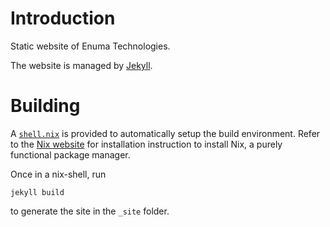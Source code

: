 # Introduction

Static website of Enuma Technologies.
 
The website is managed by [Jekyll](https://jekyllrb.com).

# Building

A [`shell.nix`](https://nixos.wiki/wiki/Development_environment_with_nix-shell)
is provided to automatically setup the build environment. Refer to the
[Nix website](https://nixos.org/nix/) for installation instruction to
install Nix, a purely functional package manager.

Once in a nix-shell, run

```
jekyll build
``` 

to generate the site in the `_site` folder.
